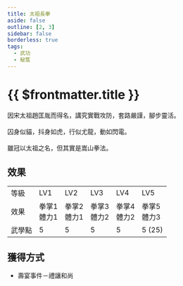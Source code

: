 ```yaml
---
title: 太祖長拳
aside: false
outline: [2, 3]
sidebar: false
borderless: true
tags:
  - 武功
  - 秘笈
---
```


# {{ $frontmatter.title }}

<BookItemIcon :size="`medium`" :needLink="false" :no="3001"></BookItemIcon>

因宋太祖趙匡胤而得名，講究實戰攻防，套路嚴謹，腳步靈活。
<br><br>
囚身似貓，抖身如虎，行似尤龍，動如閃電。
<br><br>
雖冠以太祖之名，但其實是嵩山拳法。
<br clear="all" />

## 效果

<table>
    <tr>
        <td>等級</td>
        <td>LV1</td>
        <td>LV2</td>
        <td>LV3</td>
        <td>LV4</td>
        <td>LV5</td>
    </tr>
    <tr>
        <td>效果</td>
        <td>拳掌1<br>體力1</td>
        <td>拳掌2<br>體力1</td>
        <td>拳掌3<br>體力2</td>
        <td>拳掌4<br>體力2</td>
        <td>拳掌5<br>體力3</td>
    </tr>
    <tr>
        <td>武學點</td>
        <td>5</td>
        <td>5</td>
        <td>5</td>
        <td>5</td>
        <td>5 (25)</td>
    </tr>
</table>

## 獲得方式

- 壽宴事件－禮讓和尚
